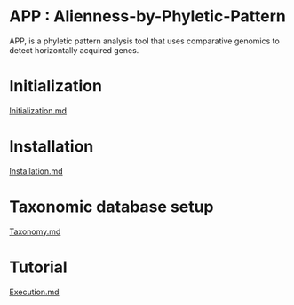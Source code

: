 # APP : Alienness-by-Phyletic-Pattern

APP, is a phyletic pattern analysis tool that uses comparative genomics to detect horizontally acquired genes.

# Initialization
[Initialization.md](https://github.com/sohamsg90/APP-Alieness-by-Phyletic-Pattern/blob/main/docs/Initialization.md)
# Installation
[Installation.md](https://github.com/sohamsg90/APP-Alieness-by-Phyletic-Pattern/blob/main/docs/Installation.md)
# Taxonomic database setup
[Taxonomy.md](https://github.com/sohamsg90/APP-Alieness-by-Phyletic-Pattern/blob/main/docs/Taxonomy.md)
# Tutorial
[Execution.md](https://github.com/sohamsg90/APP-Alieness-by-Phyletic-Pattern/blob/main/docs/Execution.md)
